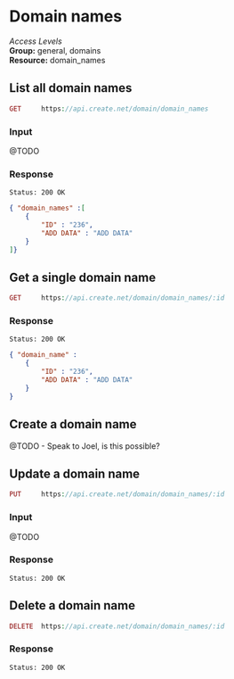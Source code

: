 Domain names
=============

*Access Levels*    
__Group:__ general, domains     
__Resource:__ domain_names

List all domain names
-------------------

```php
GET 	https://api.create.net/domain/domain_names
```

### Input

@TODO

### Response

```console
Status: 200 OK
```

```json
{ "domain_names" :[ 
	{
		"ID" : "236",
		"ADD DATA" : "ADD DATA"
	}
]}
```

Get a single domain name
-----------------------

```php
GET 	https://api.create.net/domain/domain_names/:id
```

### Response

```console
Status: 200 OK
```

```json
{ "domain_name" : 
	{
		"ID" : "236",
		"ADD DATA" : "ADD DATA"
	}
}
```

Create a domain name
------------------

@TODO - Speak to Joel, is this possible?

Update a domain name
------------------

```php
PUT 	https://api.create.net/domain/domain_names/:id
```

### Input

@TODO

### Response

```console
Status: 200 OK
```

Delete a domain name
------------------

```php
DELETE 	https://api.create.net/domain/domain_names/:id
```

### Response

```console
Status: 200 OK
```